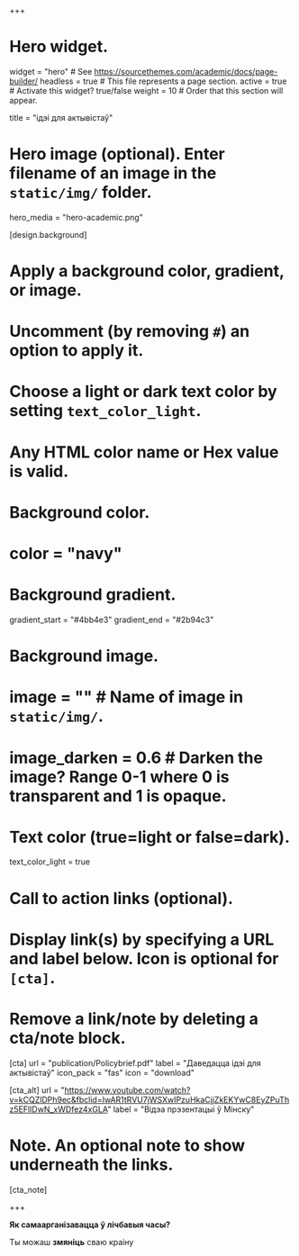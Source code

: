 +++
# Hero widget.
widget = "hero"  # See https://sourcethemes.com/academic/docs/page-builder/
headless = true  # This file represents a page section.
active = true  # Activate this widget? true/false
weight = 10  # Order that this section will appear.

title = "ідэі для актывістаў"

# Hero image (optional). Enter filename of an image in the `static/img/` folder.
hero_media = "hero-academic.png"

[design.background]
  # Apply a background color, gradient, or image.
  #   Uncomment (by removing `#`) an option to apply it.
  #   Choose a light or dark text color by setting `text_color_light`.
  #   Any HTML color name or Hex value is valid.

  # Background color.
  # color = "navy"

  # Background gradient.
  gradient_start = "#4bb4e3"
  gradient_end = "#2b94c3"

  # Background image.
  # image = ""  # Name of image in `static/img/`.
  # image_darken = 0.6  # Darken the image? Range 0-1 where 0 is transparent and 1 is opaque.

  # Text color (true=light or false=dark).
  text_color_light = true

# Call to action links (optional).
#   Display link(s) by specifying a URL and label below. Icon is optional for `[cta]`.
#   Remove a link/note by deleting a cta/note block.
[cta]
  url = "publication/Policybrief.pdf"
  label = "Даведацца ідэі для актывістаў"
  icon_pack = "fas"
  icon = "download"

[cta_alt]
  url = "https://www.youtube.com/watch?v=kCQZlDPh9ec&fbclid=IwAR1tRVU7jWSXwIPzuHkaCjjZkEKYwC8EyZPuThz5EFlIDwN_xWDfez4xGLA"
  label = "Відэа прэзентацыі ў Мінску"

# Note. An optional note to show underneath the links.
[cta_note]

+++

**Як самаарганізавацца ў лічбавыя часы?**

Ты можаш **змяніць** сваю краіну
